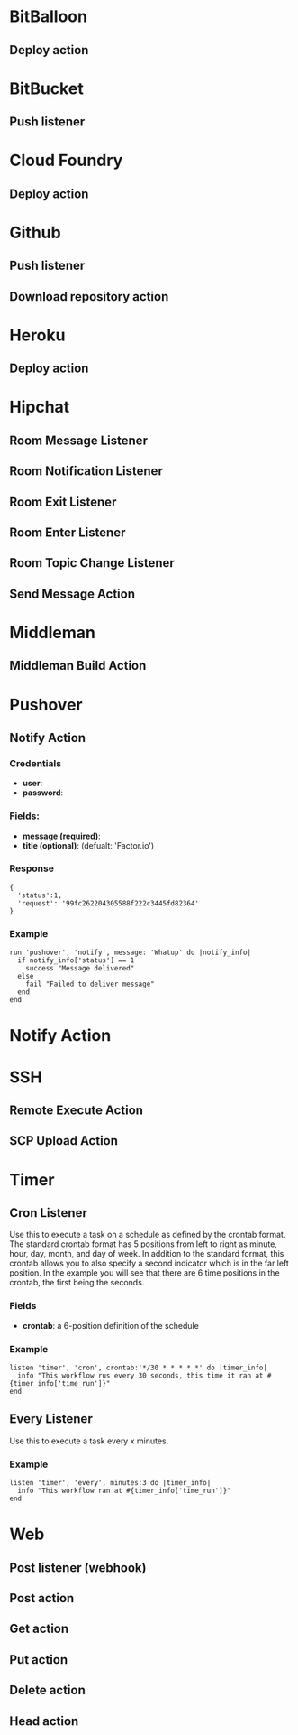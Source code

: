 
# BitBalloon

## Deploy action

# BitBucket

## Push listener

# Cloud Foundry

## Deploy action

# Github

## Push listener

## Download repository action

# Heroku

## Deploy action

# Hipchat

## Room Message Listener

## Room Notification Listener

## Room Exit Listener

## Room Enter Listener

## Room Topic Change Listener

## Send Message Action

# Middleman

## Middleman Build Action

# Pushover

## Notify Action

### Credentials
- **user**:
- **password**:

### Fields:
- **message (required)**:
- **title (optional)**: (defualt: 'Factor.io')

### Response
    {
      'status':1,
      'request': '99fc262204305588f222c3445fd82364'
    }

### Example
    run 'pushover', 'notify', message: 'Whatup' do |notify_info|
      if notify_info['status'] == 1
        success "Message delivered" 
      else
        fail "Failed to deliver message"
      end
    end

# Notify Action

# SSH

## Remote Execute Action

## SCP Upload Action

# Timer

## Cron Listener
Use this to execute a task on a schedule as defined by the crontab format. The standard crontab format has 5 positions from left to right as minute, hour, day, month, and day of week. In addition to the standard format, this crontab allows you to also specify a second indicator which is in the far left position. In the example you will see that there are 6 time positions in the crontab, the first being the seconds.

### Fields
- **crontab**: a 6-position definition of the schedule

### Example
    listen 'timer', 'cron', crontab:'*/30 * * * * *' do |timer_info|
      info "This workflow rus every 30 seconds, this time it ran at #{timer_info['time_run']}"
    end

## Every Listener
Use this to execute a task every x minutes.

### Example
    listen 'timer', 'every', minutes:3 do |timer_info|
      info "This workflow ran at #{timer_info['time_run']}"
    end

# Web

## Post listener (webhook)

## Post action

## Get action

## Put action

## Delete action

## Head action
